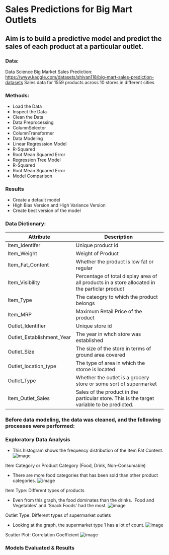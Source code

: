 # Sales Predictions for Big Mart Outlets

## **Aim is to build a predictive model and predict the sales of each product at a particular outlet.**

### Data:
Data Science Big Market Sales Prediction: https://www.kaggle.com/datasets/shivan118/big-mart-sales-prediction-datasets
Sales data for 1559 products across 10 stores in different cities

### Methods:
- Load the Data
- Inspect the Data
- Clean the Data
- Data Preprocessing
-   ColumnSelector
-   ColumnTransformer
- Data Modeling
- Linear Regresssion Model
-   R-Squared
-   Root Mean Squared Error
- Regression Tree Model
-   R-Squared
-   Root Mean Squared Error
- Model Comparison

### Results 
- Create a default model
- High Bias Version and High Variance Version 
- Create best version of the model

### **Data Dictionary:**

**Attribute** | **Description**  
--- | ---
Item_Identifer | Unique product id
Item_Weight | Weight of Product
Item_Fat_Content | Whether the product is low fat or regular 
Item_Visibility  | Percentage of total display area of all products in a store allocated in the particlar product
Item_Type | The cateogry to which the product belongs
Item_MRP | Maximum Retail Price of the product
Outlet_Identifier | Unique store id
Outlet_Establishment_Year | The year in whch store was established
Outlet_Size | The size of the store in terms of ground area covered
Outlet_location_type | The type of area in which the storoe is located
Outlet_Type | Whether the outlet is a grocery store or some sort of supermarket
Item_Outlet_Sales | Sales of the product in the particular store. This is the target variable to be predicted. 


### Before data modeling, the data was cleaned, and the following processes were performed:


### Exploratory Data Analysis
- This histogram shows the frequency distribution of the Item Fat Content.  
![image](https://user-images.githubusercontent.com/74616874/216893168-1b8e8740-da89-46a7-aa77-dbdf2b8ecb4e.png)

Item Category or Product Category (Food, Drink, Non-Consumable)
- There are more food categories that has been sold than other product categories. 
![image](https://user-images.githubusercontent.com/74616874/216893892-e5d2996a-4b85-47ab-b964-a053fd276715.png)


Item Type: Different types of products
- Even from this graph, the food dominates than the drinks. 'Food and Vegetables' and 'Snack Foods' had the most. 
![image](https://user-images.githubusercontent.com/74616874/216894271-67f099a8-fc99-4939-a3b2-6c995fcc744f.png)


Outlet Type: Different types of supermarket outlets
- Looking at the graph, the supermarket type 1 has a lot of count. 
![image](https://user-images.githubusercontent.com/74616874/216894757-aa8cb43f-2e0d-4323-a7b4-229a906cd1aa.png)


Scatter Plot: Correlation Coefficient
![image](https://user-images.githubusercontent.com/74616874/216895650-8c19b281-39df-4cdf-8250-3041cd243e9b.png)

### Models Evaluated & Results





